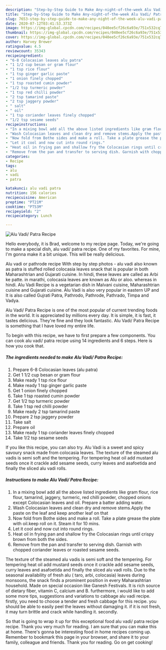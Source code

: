 ```yaml
---
description: "Step-by-Step Guide to Make Any-night-of-the-week Alu Vadi/ Patra Recipe"
title: "Step-by-Step Guide to Make Any-night-of-the-week Alu Vadi/ Patra Recipe"
slug: 7653-step-by-step-guide-to-make-any-night-of-the-week-alu-vadi-patra-recipe
date: 2020-07-12T03:41:53.373Z
image: https://img-global.cpcdn.com/recipes/040ee5cf26c6a93e/751x532cq70/alu-vadi-patra-recipe-recipe-main-photo.jpg
thumbnail: https://img-global.cpcdn.com/recipes/040ee5cf26c6a93e/751x532cq70/alu-vadi-patra-recipe-recipe-main-photo.jpg
cover: https://img-global.cpcdn.com/recipes/040ee5cf26c6a93e/751x532cq70/alu-vadi-patra-recipe-recipe-main-photo.jpg
author: Harvey Brewer
ratingvalue: 4.5
reviewcount: 35343
recipeingredient:
- "6-8 Colocasian leaves alu patra"
- "1 1/2 cup besan or gram flour"
- "1 tsp rice flour"
- "1 tsp ginger garlic paste"
- "1 onion finely chopped"
- "1 tsp roasted cumin powder"
- "1/2 tsp turmeric powder"
- "1 tsp red chilli powder"
- "2 tsp tamarind paste"
- "2 tsp jaggery powder"
- " salt"
- " oil"
- "1 tsp coriander leaves finely chopped"
- "1/2 tsp sesame seeds"
recipeinstructions:
- "In a mixing bowl add all the above listed ingredients like gram flour, rice flour, tamarind, jaggery, turmeric, red chilli powder, chopped onions except Colocasian leaves and oil. Prepare a batter adding water."
- "Wash Colocasian leaves and clean dry and remove stems.Apply the paste on the leaf and keep another leaf on that"
- "Now fold from Bothe sides and make a roll. Take a plate grease the plate with oil.keep roll on it. Steam it for 10 mins."
- "Let it cool and now cut into round rings."
- "Heat oil in frying pan and shallow fry the Colocasian rings until crispy brown from both the sides."
- "Remove from the pan and transfer to serving dish. Garnish with chopped coriander leaves or roasted sesame seeds."
categories:
- Recipe
tags:
- alu
- vadi
- patra

katakunci: alu vadi patra 
nutrition: 156 calories
recipecuisine: American
preptime: "PT21M"
cooktime: "PT53M"
recipeyield: "2"
recipecategory: Lunch

---
```



![Alu Vadi/ Patra Recipe](https://img-global.cpcdn.com/recipes/040ee5cf26c6a93e/751x532cq70/alu-vadi-patra-recipe-recipe-main-photo.jpg)

Hello everybody, it is Brad, welcome to my recipe page. Today, we're going to make a special dish, alu vadi/ patra recipe. One of my favorites. For mine, I'm gonna make it a bit unique. This will be really delicious.

Alu vadi or pathrode recipe With step by step photos - alu vadi also known as patra is stuffed rolled colocasia leaves snack that is popular in both Maharashtrian and Gujarati cuisine. In hindi, these leaves are called as Arbi ke patte. in marathi, colocasia leaves are known as Alu or aloo. whereas in hindi. Alu Vadi Recipe is a vegetarian dish in Malvani cuisine, Maharashtrian cuisine and Gujarati cuisine. Alu Vadi is also very popular in eastern UP and It is also called Gujrati Patra, Pathrodo, Pathrode, Pathrado, Timpa and Vadya.

Alu Vadi/ Patra Recipe is one of the most popular of current trending foods in the world. It is appreciated by millions every day. It is simple, it is fast, it tastes delicious. They're fine and they look fantastic. Alu Vadi/ Patra Recipe is something that I have loved my entire life.


To begin with this recipe, we have to first prepare a few components. You can cook alu vadi/ patra recipe using 14 ingredients and 6 steps. Here is how you cook that.

<!--inarticleads1-->

##### The ingredients needed to make Alu Vadi/ Patra Recipe:

1. Prepare 6-8 Colocasian leaves (alu patra)
1. Get 1 1/2 cup besan or gram flour
1. Make ready 1 tsp rice flour
1. Make ready 1 tsp ginger garlic paste
1. Get 1 onion finely chopped
1. Take 1 tsp roasted cumin powder
1. Get 1/2 tsp turmeric powder
1. Take 1 tsp red chilli powder
1. Make ready 2 tsp tamarind paste
1. Prepare 2 tsp jaggery powder
1. Take  salt
1. Prepare  oil
1. Make ready 1 tsp coriander leaves finely chopped
1. Take 1/2 tsp sesame seeds


If you like this recipe, you can also try. Alu Vadi is a sweet and spicy savoury snack made from colocasia leaves. The texture of the steamed alu vadis is semi soft and the tempering. For tempering heat oil add mustard seeds once it crackle add sesame seeds, curry leaves and asafoetida and finally the sliced alu vadi rolls. 

<!--inarticleads2-->

##### Instructions to make Alu Vadi/ Patra Recipe:

1. In a mixing bowl add all the above listed ingredients like gram flour, rice flour, tamarind, jaggery, turmeric, red chilli powder, chopped onions except Colocasian leaves and oil. Prepare a batter adding water.
1. Wash Colocasian leaves and clean dry and remove stems.Apply the paste on the leaf and keep another leaf on that
1. Now fold from Bothe sides and make a roll. Take a plate grease the plate with oil.keep roll on it. Steam it for 10 mins.
1. Let it cool and now cut into round rings.
1. Heat oil in frying pan and shallow fry the Colocasian rings until crispy brown from both the sides.
1. Remove from the pan and transfer to serving dish. Garnish with chopped coriander leaves or roasted sesame seeds.


The texture of the steamed alu vadis is semi soft and the tempering. For tempering heat oil add mustard seeds once it crackle add sesame seeds, curry leaves and asafoetida and finally the sliced alu vadi rolls. Due to the seasonal availability of fresh alu ( taro, arbi, colocasia) leaves during monsoons, the snack finds a prominent position in every Maharashtrian household. Made on special occasion like Ganesh Festivals. It is rich source of dietary fiber, vitamin C, calcium and B. furthermore, i would like to add some more tips, suggestions and variations to cabbage alu vadi recipe. firstly, you need to choose a tender and fresh cabbage for this recipe. you should be able to easily peel the leaves without damaging it. if it is not fresh, it may turn brittle and crack while handling it. secondly. 

So that is going to wrap it up for this exceptional food alu vadi/ patra recipe recipe. Thank you very much for reading. I am sure that you can make this at home. There's gonna be interesting food in home recipes coming up. Remember to bookmark this page in your browser, and share it to your family, colleague and friends. Thank you for reading. Go on get cooking!

